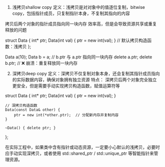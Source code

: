 1. 浅拷贝shallow copy
定义：浅拷贝是对对象中的值逐位复制，bitwise copy，包括指针成员，只复制指针本身，不复制其指向的内容

拷贝后两个对象的指针成员指向同一块内存
效率高，但是会导致资源共享或重复释放的问题

struct Data {
    int* ptr;
    Data(int val) { ptr = new int(val); }
    // 默认拷贝构造函数：浅拷贝
};

Data a(10);
Data b = a;  // b.ptr 与 a.ptr 指向同一块内存
delete a.ptr;
delete b.ptr;  // ❌ 崩溃：重复释放同一块内存

2. 深拷贝deep copy
定义：深拷贝不仅复制对象本身，还会复制其指针成员指向的实际数据内容，确保对象拥有独立资源
特点：
深拷贝后两个对象完全独立
更安全，但是需要手动实现拷贝构造函数，赋值运算符等

struct Data {
    int* ptr;
    Data(int val) { ptr = new int(val); }

    // 深拷贝构造函数
    Data(const Data& other) {
        ptr = new int(*other.ptr);  // 分配新内存并复制内容
    }

    ~Data() { delete ptr; }
};

在实际工程中，如果类中含有指针或动态资源，一定要小心默认的浅拷贝，必要时应手动实现深拷贝，或者使用 std::shared_ptr / std::unique_ptr 等智能指针来管理资源。
